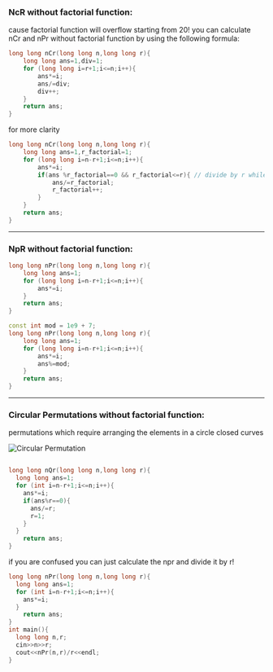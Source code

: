 ### NcR without factorial function: 

cause factorial function will overflow starting from 20!
you can calculate nCr and nPr without factorial function by using the following formula:

```cpp
long long nCr(long long n,long long r){
    long long ans=1,div=1;
    for (long long i=r+1;i<=n;i++){
        ans*=i;
        ans/=div;
        div++;
    }
    return ans;
}
```

for more clarity
```cpp
long long nCr(long long n,long long r){
    long long ans=1,r_factorial=1;
    for (long long i=n-r+1;i<=n;i++){
        ans*=i;
        if(ans %r_factorial==0 && r_factorial<=r){ // divide by r while possible 
            ans/=r_factorial;
            r_factorial++;
        }
    }
    return ans;
}
```

--- 

### NpR without factorial function: 


```cpp
long long nPr(long long n,long long r){
    long long ans=1;
    for (long long i=n-r+1;i<=n;i++){
        ans*=i;
    }
    return ans;
}
```


```cpp
const int mod = 1e9 + 7;
long long nPr(long long n,long long r){
    long long ans=1;
    for (long long i=n-r+1;i<=n;i++){
        ans*=i;
        ans%=mod;
    }
    return ans;
}
```
---

### Circular Permutations without factorial function: 

permutations which require arranging the elements in a circle closed curves 

![Circular Permutation](https://encrypted-tbn0.gstatic.com/images?q=tbn:ANd9GcS-ovw4cj8GMX2-p0K6gBaCB6ntSfsjQ_Id8yYYW8QDhItFIIa9-cfjy-GmZvFo3DYIlTI&usqp=CAU)

```cpp

long long nQr(long long n,long long r){
  long long ans=1;
  for (int i=n-r+1;i<=n;i++){
    ans*=i;
    if(ans%r==0){
      ans/=r;
      r=1;
    }
  }
    return ans;
}
```

if you are confused you can just calculate the npr and divide it by r! 

```cpp
long long nPr(long long n,long long r){
  long long ans=1;
  for (int i=n-r+1;i<=n;i++){
    ans*=i;
  }
    return ans;
}
int main(){
  long long n,r;
  cin>>n>>r;
  cout<<nPr(n,r)/r<<endl;
}
```
